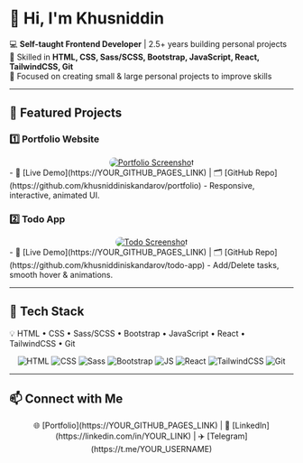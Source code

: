 # 👋 Hi, I'm Khusniddin

💻 **Self-taught Frontend Developer** | 2.5+ years building personal projects  
🚀 Skilled in **HTML, CSS, Sass/SCSS, Bootstrap, JavaScript, React, TailwindCSS, Git**  
📂 Focused on creating small & large personal projects to improve skills  

---

## 🌟 Featured Projects

### 1️⃣ Portfolio Website
<div align="center">
  <a href="https://YOUR_GITHUB_PAGES_LINK" target="_blank">
    <img src="https://via.placeholder.com/600x300.png?text=Portfolio+Static" alt="Portfolio Screenshot" style="border-radius:15px; transition: transform 0.3s;" onmouseover="this.src='https://media.giphy.com/media/26tPoyDhjiJ2g7rEs/giphy.gif'" onmouseout="this.src='https://via.placeholder.com/600x300.png?text=Portfolio+Static'"/>
  </a>
</div>
- 🔗 [Live Demo](https://YOUR_GITHUB_PAGES_LINK) | 🗂️ [GitHub Repo](https://github.com/khusniddiniskandarov/portfolio)  
- Responsive, interactive, animated UI.

### 2️⃣ Todo App
<div align="center">
  <a href="https://YOUR_GITHUB_PAGES_LINK" target="_blank">
    <img src="https://via.placeholder.com/600x300.png?text=Todo+Static" alt="Todo Screenshot" style="border-radius:15px; transition: transform 0.3s;" onmouseover="this.src='https://media.giphy.com/media/l0MYt5jPR6QX5pnqM/giphy.gif'" onmouseout="this.src='https://via.placeholder.com/600x300.png?text=Todo+Static'"/>
  </a>
</div>
- 🔗 [Live Demo](https://YOUR_GITHUB_PAGES_LINK) | 🗂️ [GitHub Repo](https://github.com/khusniddiniskandarov/todo-app)  
- Add/Delete tasks, smooth hover & animations.

---

## 🔧 Tech Stack
💡 HTML • CSS • Sass/SCSS • Bootstrap • JavaScript • React • TailwindCSS • Git  

<p align="center">
  <img src="https://img.shields.io/badge/HTML-E34F26?style=for-the-badge&logo=html5&logoColor=white&gradient=red,orange" alt="HTML"/>
  <img src="https://img.shields.io/badge/CSS-1572B6?style=for-the-badge&logo=css3&logoColor=white&gradient=blue,cyan" alt="CSS"/>
  <img src="https://img.shields.io/badge/Sass-CC6699?style=for-the-badge&logo=sass&logoColor=white&gradient=pink,purple" alt="Sass"/>
  <img src="https://img.shields.io/badge/Bootstrap-7952B3?style=for-the-badge&logo=bootstrap&logoColor=white&gradient=purple,indigo" alt="Bootstrap"/>
  <img src="https://img.shields.io/badge/JavaScript-F7DF1E?style=for-the-badge&logo=javascript&logoColor=black&gradient=yellow,orange" alt="JS"/>
  <img src="https://img.shields.io/badge/React-61DAFB?style=for-the-badge&logo=react&logoColor=black&gradient=cyan,blue" alt="React"/>
  <img src="https://img.shields.io/badge/TailwindCSS-06B6D4?style=for-the-badge&logo=tailwind-css&logoColor=white&gradient=cyan,blue" alt="TailwindCSS"/>
  <img src="https://img.shields.io/badge/Git-F05032?style=for-the-badge&logo=git&logoColor=white&gradient=red,orange" alt="Git"/>
</p>

---

## 📫 Connect with Me
<p align="center">
🌐 [Portfolio](https://YOUR_GITHUB_PAGES_LINK) | 💼 [LinkedIn](https://linkedin.com/in/YOUR_LINK) | ✈️ [Telegram](https://t.me/YOUR_USERNAME)
</p>

